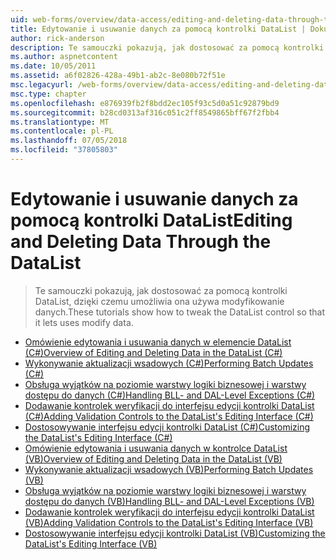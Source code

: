 ```yaml
---
uid: web-forms/overview/data-access/editing-and-deleting-data-through-the-datalist/index
title: Edytowanie i usuwanie danych za pomocą kontrolki DataList | Dokumentacja firmy Microsoft
author: rick-anderson
description: Te samouczki pokazują, jak dostosować za pomocą kontrolki DataList, dzięki czemu umożliwia ona używa modyfikowanie danych.
ms.author: aspnetcontent
ms.date: 10/05/2011
ms.assetid: a6f02826-428a-49b1-ab2c-8e080b72f51e
msc.legacyurl: /web-forms/overview/data-access/editing-and-deleting-data-through-the-datalist
msc.type: chapter
ms.openlocfilehash: e876939fb2f8bdd2ec105f93c5d0a51c92879bd9
ms.sourcegitcommit: b28cd0313af316c051c2ff8549865bff67f2fbb4
ms.translationtype: MT
ms.contentlocale: pl-PL
ms.lasthandoff: 07/05/2018
ms.locfileid: "37805803"
---
```

<a name="editing-and-deleting-data-through-the-datalist"></a><span data-ttu-id="8b7b2-103">Edytowanie i usuwanie danych za pomocą kontrolki DataList</span><span class="sxs-lookup"><span data-stu-id="8b7b2-103">Editing and Deleting Data Through the DataList</span></span>
====================
> <span data-ttu-id="8b7b2-104">Te samouczki pokazują, jak dostosować za pomocą kontrolki DataList, dzięki czemu umożliwia ona używa modyfikowanie danych.</span><span class="sxs-lookup"><span data-stu-id="8b7b2-104">These tutorials show how to tweak the DataList control so that it lets uses modify data.</span></span>


- [<span data-ttu-id="8b7b2-105">Omówienie edytowania i usuwania danych w elemencie DataList (C#)</span><span class="sxs-lookup"><span data-stu-id="8b7b2-105">Overview of Editing and Deleting Data in the DataList (C#)</span></span>](an-overview-of-editing-and-deleting-data-in-the-datalist-cs.md)
- [<span data-ttu-id="8b7b2-106">Wykonywanie aktualizacji wsadowych (C#)</span><span class="sxs-lookup"><span data-stu-id="8b7b2-106">Performing Batch Updates (C#)</span></span>](performing-batch-updates-cs.md)
- [<span data-ttu-id="8b7b2-107">Obsługa wyjątków na poziomie warstwy logiki biznesowej i warstwy dostępu do danych (C#)</span><span class="sxs-lookup"><span data-stu-id="8b7b2-107">Handling BLL- and DAL-Level Exceptions (C#)</span></span>](handling-bll-and-dal-level-exceptions-cs.md)
- [<span data-ttu-id="8b7b2-108">Dodawanie kontrolek weryfikacji do interfejsu edycji kontrolki DataList (C#)</span><span class="sxs-lookup"><span data-stu-id="8b7b2-108">Adding Validation Controls to the DataList's Editing Interface (C#)</span></span>](adding-validation-controls-to-the-datalist-s-editing-interface-cs.md)
- [<span data-ttu-id="8b7b2-109">Dostosowywanie interfejsu edycji kontrolki DataList (C#)</span><span class="sxs-lookup"><span data-stu-id="8b7b2-109">Customizing the DataList's Editing Interface (C#)</span></span>](customizing-the-datalist-s-editing-interface-cs.md)
- [<span data-ttu-id="8b7b2-110">Omówienie edytowania i usuwania danych w kontrolce DataList (VB)</span><span class="sxs-lookup"><span data-stu-id="8b7b2-110">Overview of Editing and Deleting Data in the DataList (VB)</span></span>](an-overview-of-editing-and-deleting-data-in-the-datalist-vb.md)
- [<span data-ttu-id="8b7b2-111">Wykonywanie aktualizacji wsadowych (VB)</span><span class="sxs-lookup"><span data-stu-id="8b7b2-111">Performing Batch Updates (VB)</span></span>](performing-batch-updates-vb.md)
- [<span data-ttu-id="8b7b2-112">Obsługa wyjątków na poziomie warstwy logiki biznesowej i warstwy dostępu do danych (VB)</span><span class="sxs-lookup"><span data-stu-id="8b7b2-112">Handling BLL- and DAL-Level Exceptions (VB)</span></span>](handling-bll-and-dal-level-exceptions-vb.md)
- [<span data-ttu-id="8b7b2-113">Dodawanie kontrolek weryfikacji do interfejsu edycji kontrolki DataList (VB)</span><span class="sxs-lookup"><span data-stu-id="8b7b2-113">Adding Validation Controls to the DataList's Editing Interface (VB)</span></span>](adding-validation-controls-to-the-datalist-s-editing-interface-vb.md)
- [<span data-ttu-id="8b7b2-114">Dostosowywanie interfejsu edycji kontrolki DataList (VB)</span><span class="sxs-lookup"><span data-stu-id="8b7b2-114">Customizing the DataList's Editing Interface (VB)</span></span>](customizing-the-datalist-s-editing-interface-vb.md)
